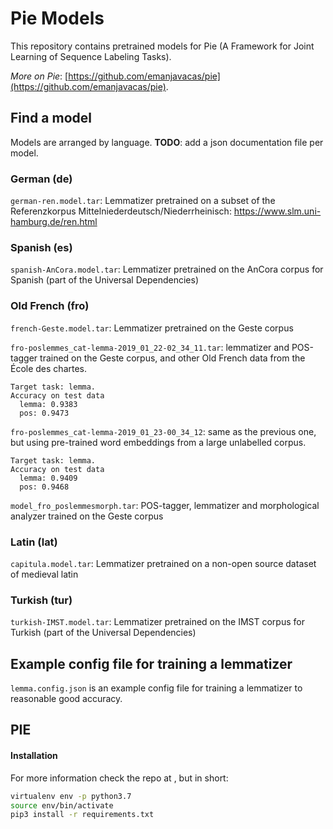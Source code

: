 # Pie Models

This repository contains pretrained models for Pie (A Framework for Joint Learning of Sequence Labeling Tasks).

_More on Pie_: 
[https://github.com/emanjavacas/pie](https://github.com/emanjavacas/pie).

## Find a model

Models are arranged by language. **TODO**: add a json documentation file per model.

### German (de)

`german-ren.model.tar`: Lemmatizer pretrained on a subset of the Referenzkorpus Mittelniederdeutsch/Niederrheinisch: https://www.slm.uni-hamburg.de/ren.html

### Spanish (es)

`spanish-AnCora.model.tar`: Lemmatizer pretrained on the AnCora corpus for Spanish (part of the Universal Dependencies)

### Old French (fro)

`french-Geste.model.tar`: Lemmatizer pretrained on the Geste corpus

`fro-poslemmes_cat-lemma-2019_01_22-02_34_11.tar`: lemmatizer and POS-tagger trained on the Geste corpus, and other Old French data from the École des chartes. 
    
    Target task: lemma. 
    Accuracy on test data
      lemma: 0.9383
      pos: 0.9473

`fro-poslemmes_cat-lemma-2019_01_23-00_34_12`: same as the previous one, but using pre-trained word embeddings from a large unlabelled corpus.

    Target task: lemma. 
    Accuracy on test data
      lemma: 0.9409
      pos: 0.9468

`model_fro_poslemmesmorph.tar`: POS-tagger, lemmatizer and morphological analyzer trained on the Geste corpus

### Latin (lat)

`capitula.model.tar`: Lemmatizer pretrained on a non-open source dataset of medieval latin

### Turkish (tur)

`turkish-IMST.model.tar`: Lemmatizer pretrained on the IMST corpus for Turkish (part of the Universal Dependencies)

## Example config file for training a lemmatizer

`lemma.config.json` is an example config file for training a lemmatizer to reasonable good accuracy.

## PIE

#### Installation

For more information check the repo at [](https://www.github.com/emanjavacas/pie), but in short:

```bash
virtualenv env -p python3.7
source env/bin/activate
pip3 install -r requirements.txt
```

